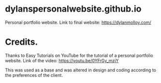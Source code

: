 # dylanspersonalwebsite.github.io
Personal portfolio website.
Link to final website: https://dylanmolloy.com/ 

# Credits.
Thanks to Easy Tutorials on YouTube for the tutorial of a personal portfolio website. 
Link of the video: https://youtu.be/0YFrGy_mzjY 

This was used as a base and was altered in design and coding according to the preferences of the client.  
